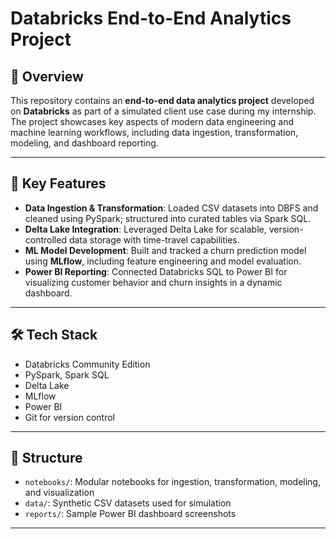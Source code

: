 # Databricks End-to-End Analytics Project

## 🚀 Overview

This repository contains an **end-to-end data analytics project** developed on **Databricks** as part of a simulated client use case during my internship. The project showcases key aspects of modern data engineering and machine learning workflows, including data ingestion, transformation, modeling, and dashboard reporting.


---

## 📌 Key Features

- **Data Ingestion & Transformation**: Loaded CSV datasets into DBFS and cleaned using PySpark; structured into curated tables via Spark SQL.
- **Delta Lake Integration**: Leveraged Delta Lake for scalable, version-controlled data storage with time-travel capabilities.
- **ML Model Development**: Built and tracked a churn prediction model using **MLflow**, including feature engineering and model evaluation.
- **Power BI Reporting**: Connected Databricks SQL to Power BI for visualizing customer behavior and churn insights in a dynamic dashboard.

---

## 🛠 Tech Stack

- Databricks Community Edition  
- PySpark, Spark SQL  
- Delta Lake  
- MLflow  
- Power BI  
- Git for version control

---

## 📂 Structure

- `notebooks/`: Modular notebooks for ingestion, transformation, modeling, and visualization
- `data/`: Synthetic CSV datasets used for simulation
- `reports/`: Sample Power BI dashboard screenshots

---

